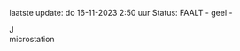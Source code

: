 laatste update: 
do 16-11-2023  2:50   uur 
Status: FAALT - geel - 
<div class="service R">J</div><div class="service Y">microstation</div>